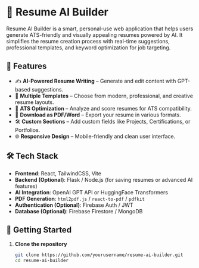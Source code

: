 # 🧠 Resume AI Builder

Resume AI Builder is a smart, personal-use web application that helps users generate ATS-friendly and visually appealing resumes powered by AI. It simplifies the resume creation process with real-time suggestions, professional templates, and keyword optimization for job targeting.

## 🚀 Features

- ✍️ **AI-Powered Resume Writing** – Generate and edit content with GPT-based suggestions.
- 🧾 **Multiple Templates** – Choose from modern, professional, and creative resume layouts.
- 🧠 **ATS Optimization** – Analyze and score resumes for ATS compatibility.
- 📂 **Download as PDF/Word** – Export your resume in various formats.
- 🛠️ **Custom Sections** – Add custom fields like Projects, Certifications, or Portfolios.
- 🌐 **Responsive Design** – Mobile-friendly and clean user interface.

## 🛠 Tech Stack

- **Frontend**: React, TailwindCSS, Vite
- **Backend (Optional)**: Flask / Node.js (for saving resumes or advanced AI features)
- **AI Integration**: OpenAI GPT API or HuggingFace Transformers
- **PDF Generation**: `html2pdf.js` / `react-to-pdf` / `pdfkit`
- **Authentication (Optional)**: Firebase Auth / JWT
- **Database (Optional)**: Firebase Firestore / MongoDB

## 🧪 Getting Started

1. **Clone the repository**
   ```bash
   git clone https://github.com/yourusername/resume-ai-builder.git
   cd resume-ai-builder
